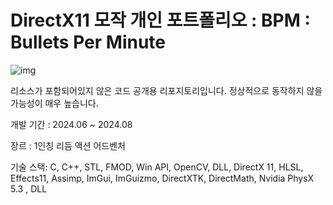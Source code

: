 # DirectX11 모작 개인 포트폴리오 : BPM : Bullets Per Minute

![img](https://shared.fastly.steamstatic.com/store_item_assets/steam/apps/1286350/header.jpg?t=1667228772)

리소스가 포함되어있지 않은 코드 공개용 리포지토리입니다. 정상적으로 동작하지 않을 가능성이 매우 높습니다.

개발 기간 : 2024.06 ~ 2024.08

장르 : 1인칭 리듬 액션 어드벤처

기술 스택:
C, C++, STL, FMOD, Win API, OpenCV, DLL, DirectX 11, HLSL, Effects11, Assimp, ImGui, ImGuizmo, DirectXTK, DirectMath, Nvidia PhysX 5.3 , DLL
